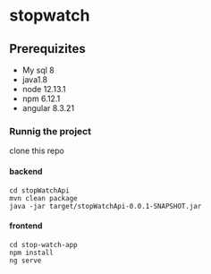 # stopwatch


## Prerequizites
* My sql 8 
* java1.8
* node 12.13.1
* npm 6.12.1
* angular 8.3.21
### Runnig the project
clone this repo
#### backend 
```
cd stopWatchApi
mvn clean package 
java -jar target/stopWatchApi-0.0.1-SNAPSHOT.jar
```
#### frontend
```  
cd stop-watch-app
npm install
ng serve
```

